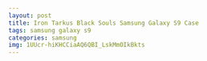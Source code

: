 ```yaml
---
layout: post
title: Iron Tarkus Black Souls Samsung Galaxy S9 Case
tags: samsung galaxy s9
categories: samsung
img: 1UUcr-hiKHCCiaAQ6QBI_LskMmOIkBkts
---
```

